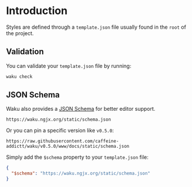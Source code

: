 # Introduction

Styles are defined through a `template.json` file
usually found in the `root` of the project.

## Validation

You can validate your `template.json` file by running:

```sh
waku check
```

## JSON Schema

Waku also provides a [JSON Schema](https://json-schema.org/)
for better editor support.

```text
https://waku.ngjx.org/static/schema.json
```

Or you can pin a specific version like `v0.5.0`:

```text
https://raw.githubusercontent.com/caffeine-addictt/waku/v0.5.0/www/docs/static/schema.json
```

Simply add the `$schema` property to your `template.json` file:

```json
{
  "$schema": "https://waku.ngjx.org/static/schema.json"
}
```
